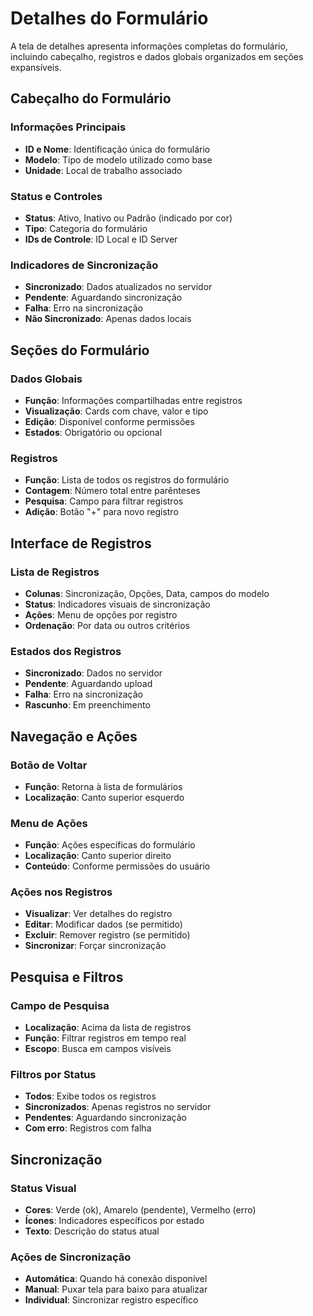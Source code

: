 # Detalhes do Formulário

A tela de detalhes apresenta informações completas do formulário, incluindo cabeçalho, registros e dados globais organizados em seções expansíveis.

## Cabeçalho do Formulário

### Informações Principais
- **ID e Nome**: Identificação única do formulário
- **Modelo**: Tipo de modelo utilizado como base
- **Unidade**: Local de trabalho associado

### Status e Controles
- **Status**: Ativo, Inativo ou Padrão (indicado por cor)
- **Tipo**: Categoria do formulário
- **IDs de Controle**: ID Local e ID Server

### Indicadores de Sincronização
- **Sincronizado**: Dados atualizados no servidor
- **Pendente**: Aguardando sincronização
- **Falha**: Erro na sincronização
- **Não Sincronizado**: Apenas dados locais

## Seções do Formulário

### Dados Globais
- **Função**: Informações compartilhadas entre registros
- **Visualização**: Cards com chave, valor e tipo
- **Edição**: Disponível conforme permissões
- **Estados**: Obrigatório ou opcional

### Registros
- **Função**: Lista de todos os registros do formulário
- **Contagem**: Número total entre parênteses
- **Pesquisa**: Campo para filtrar registros
- **Adição**: Botão "+" para novo registro

## Interface de Registros

### Lista de Registros
- **Colunas**: Sincronização, Opções, Data, campos do modelo
- **Status**: Indicadores visuais de sincronização
- **Ações**: Menu de opções por registro
- **Ordenação**: Por data ou outros critérios

### Estados dos Registros
- **Sincronizado**: Dados no servidor
- **Pendente**: Aguardando upload
- **Falha**: Erro na sincronização
- **Rascunho**: Em preenchimento

## Navegação e Ações

### Botão de Voltar
- **Função**: Retorna à lista de formulários
- **Localização**: Canto superior esquerdo

### Menu de Ações
- **Função**: Ações específicas do formulário
- **Localização**: Canto superior direito
- **Conteúdo**: Conforme permissões do usuário

### Ações nos Registros
- **Visualizar**: Ver detalhes do registro
- **Editar**: Modificar dados (se permitido)
- **Excluir**: Remover registro (se permitido)
- **Sincronizar**: Forçar sincronização

## Pesquisa e Filtros

### Campo de Pesquisa
- **Localização**: Acima da lista de registros
- **Função**: Filtrar registros em tempo real
- **Escopo**: Busca em campos visíveis

### Filtros por Status
- **Todos**: Exibe todos os registros
- **Sincronizados**: Apenas registros no servidor
- **Pendentes**: Aguardando sincronização
- **Com erro**: Registros com falha

## Sincronização

### Status Visual
- **Cores**: Verde (ok), Amarelo (pendente), Vermelho (erro)
- **Ícones**: Indicadores específicos por estado
- **Texto**: Descrição do status atual

### Ações de Sincronização
- **Automática**: Quando há conexão disponível
- **Manual**: Puxar tela para baixo para atualizar
- **Individual**: Sincronizar registro específico
